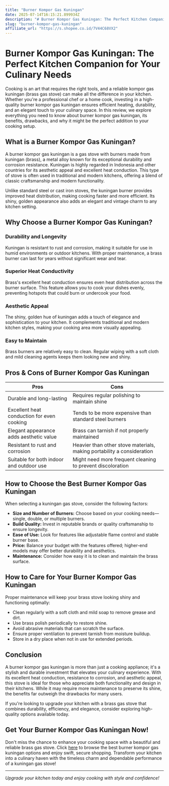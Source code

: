 ```yaml
---
title: "Burner Kompor Gas Kuningan"
date: 2025-07-14T16:15:21.899934Z
description: "# Burner Kompor Gas Kuningan: The Perfect Kitchen Companion for Your Culinary Needs..."
slug: "burner-kompor-gas-kuningan"
affiliate_url: "https://s.shopee.co.id/7V44C68VX2"
---
```

# Burner Kompor Gas Kuningan: The Perfect Kitchen Companion for Your Culinary Needs

Cooking is an art that requires the right tools, and a reliable kompor gas kuningan (brass gas stove) can make all the difference in your kitchen. Whether you're a professional chef or a home cook, investing in a high-quality burner kompor gas kuningan ensures efficient heating, durability, and an elegant touch to your culinary space. In this review, we explore everything you need to know about burner kompor gas kuningan, its benefits, drawbacks, and why it might be the perfect addition to your cooking setup.

## What is a Burner Kompor Gas Kuningan?

A burner kompor gas kuningan is a gas stove with burners made from kuningan (brass), a metal alloy known for its exceptional durability and corrosion resistance. Kuningan is highly regarded in Indonesia and other countries for its aesthetic appeal and excellent heat conduction. This type of stove is often used in traditional and modern kitchens, offering a blend of classic craftsmanship and modern functionality.

Unlike standard steel or cast iron stoves, the kuningan burner provides improved heat distribution, making cooking faster and more efficient. Its shiny, golden appearance also adds an elegant and vintage charm to any kitchen setting.

## Why Choose a Burner Kompor Gas Kuningan?

### Durability and Longevity

Kuningan is resistant to rust and corrosion, making it suitable for use in humid environments or outdoor kitchens. With proper maintenance, a brass burner can last for years without significant wear and tear.

### Superior Heat Conductivity

Brass's excellent heat conduction ensures even heat distribution across the burner surface. This feature allows you to cook your dishes evenly, preventing hotspots that could burn or undercook your food.

### Aesthetic Appeal

The shiny, golden hue of kuningan adds a touch of elegance and sophistication to your kitchen. It complements traditional and modern kitchen styles, making your cooking area more visually appealing.

### Easy to Maintain

Brass burners are relatively easy to clean. Regular wiping with a soft cloth and mild cleaning agents keeps them looking new and shiny.

## Pros & Cons of Burner Kompor Gas Kuningan

| **Pros** | **Cons** |
|------------|------------|
| Durable and long-lasting | Requires regular polishing to maintain shine |
| Excellent heat conduction for even cooking | Tends to be more expensive than standard steel burners |
| Elegant appearance adds aesthetic value | Brass can tarnish if not properly maintained |
| Resistant to rust and corrosion | Heavier than other stove materials, making portability a consideration |
| Suitable for both indoor and outdoor use | Might need more frequent cleaning to prevent discoloration |

## How to Choose the Best Burner Kompor Gas Kuningan

When selecting a kuningan gas stove, consider the following factors:

- **Size and Number of Burners:** Choose based on your cooking needs—single, double, or multiple burners.
- **Build Quality:** Invest in reputable brands or quality craftsmanship to ensure longevity.
- **Ease of Use:** Look for features like adjustable flame control and stable burner base.
- **Price:** Balance your budget with the features offered; higher-end models may offer better durability and aesthetics.
- **Maintenance:** Consider how easy it is to clean and maintain the brass surface.

## How to Care for Your Burner Kompor Gas Kuningan

Proper maintenance will keep your brass stove looking shiny and functioning optimally:

- Clean regularly with a soft cloth and mild soap to remove grease and dirt.
- Use brass polish periodically to restore shine.
- Avoid abrasive materials that can scratch the surface.
- Ensure proper ventilation to prevent tarnish from moisture buildup.
- Store in a dry place when not in use for extended periods.

## Conclusion

A burner kompor gas kuningan is more than just a cooking appliance; it's a stylish and durable investment that elevates your culinary experience. With its excellent heat conduction, resistance to corrosion, and aesthetic appeal, this stove is ideal for those who appreciate both functionality and design in their kitchens. While it may require more maintenance to preserve its shine, the benefits far outweigh the drawbacks for many users.

If you're looking to upgrade your kitchen with a brass gas stove that combines durability, efficiency, and elegance, consider exploring high-quality options available today. 

## Get Your Burner Kompor Gas Kuningan Now!

Don't miss the chance to enhance your cooking space with a beautiful and reliable brass gas stove. Click [here](https://s.shopee.co.id/7V44C68VX2) to browse the best burner kompor gas kuningan options and enjoy swift, secure shopping. Transform your kitchen into a culinary haven with the timeless charm and dependable performance of a kuningan gas stove!

---

*Upgrade your kitchen today and enjoy cooking with style and confidence!*
